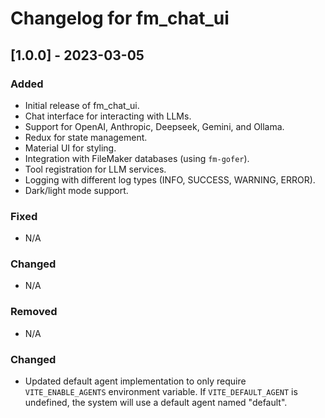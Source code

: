 # Changelog for fm_chat_ui

## [1.0.0] - 2023-03-05

### Added

*   Initial release of fm_chat_ui.
*   Chat interface for interacting with LLMs.
*   Support for OpenAI, Anthropic, Deepseek, Gemini, and Ollama.
*   Redux for state management.
*   Material UI for styling.
*   Integration with FileMaker databases (using `fm-gofer`).
*   Tool registration for LLM services.
*   Logging with different log types (INFO, SUCCESS, WARNING, ERROR).
*   Dark/light mode support.

### Fixed

*   N/A

### Changed

*   N/A

### Removed

*   N/A

### Changed

*   Updated default agent implementation to only require `VITE_ENABLE_AGENTS` environment variable. If `VITE_DEFAULT_AGENT` is undefined, the system will use a default agent named "default".